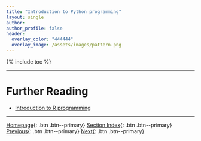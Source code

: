 ```yaml
---
title: "Introduction to Python programming"
layout: single
author:
author_profile: false
header:
  overlay_color: "444444"
  overlay_image: /assets/images/pattern.png
---
```


{% include toc %}









___
# Further Reading
* [Introduction to R programming](04-introduction-to-R)

___

[Homepage](../index.md){: .btn  .btn--primary}
[Section Index](00-IntroToProgramming-LandingPage){: .btn  .btn--primary}
[Previous](02-introduction-to-bash-scripting){: .btn  .btn--primary}
[Next](04-introduction-to-R){: .btn  .btn--primary}
